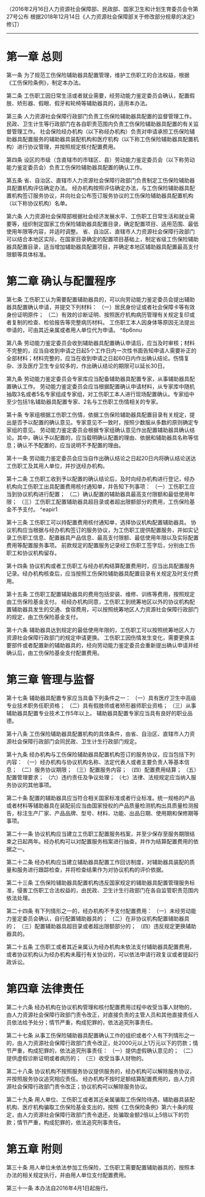 （2016年2月16日人力资源社会保障部、民政部、国家卫生和计划生育委员会令第27号公布 根据2018年12月14日《人力资源社会保障部关于修改部分规章的决定》修订）
___
# 第一章 总则
第一条 为了规范工伤保险辅助器具配置管理，维护工伤职工的合法权益，根据《工伤保险条例》，制定本办法。

第二条 工伤职工因日常生活或者就业需要，经劳动能力鉴定委员会确认，配置假肢、矫形器、假眼、假牙和轮椅等辅助器具的，适用本办法。

第三条 人力资源社会保障行政部门负责工伤保险辅助器具配置的监督管理工作。民政、卫生计生等行政部门在各自职责范围内负责工伤保险辅助器具配置的有关监督管理工作。
社会保险经办机构（以下称经办机构）负责对申请承担工伤保险辅助器具配置服务的辅助器具装配机构和医疗机构（以下称工伤保险辅助器具配置机构）进行协议管理，并按照规定核付配置费用。

第四条 设区的市级（含直辖市的市辖区、县）劳动能力鉴定委员会（以下称劳动能力鉴定委员会）负责工伤保险辅助器具配置的确认工作。

第五条 省、自治区、直辖市人力资源社会保障行政部门负责制定工伤保险辅助器具配置机构评估确定办法。
经办机构按照评估确定办法，与工伤保险辅助器具配置机构签订服务协议，并向社会公布签订服务协议的工伤保险辅助器具配置机构（以下称协议机构）名单。

第六条 人力资源社会保障部根据社会经济发展水平、工伤职工日常生活和就业需要等，组织制定国家工伤保险辅助器具配置目录，确定配置项目、适用范围、最低使用年限等内容，并适时调整。
省、自治区、直辖市人力资源社会保障行政部门可以结合本地区实际，在国家目录确定的配置项目基础上，制定省级工伤保险辅助器具配置目录，适当增加辅助器具配置项目，并确定本地区辅助器具配置最高支付限额等具体标准。
# 第二章 确认与配置程序
第七条 工伤职工认为需要配置辅助器具的，可以向劳动能力鉴定委员会提出辅助器具配置确认申请，并提交下列材料：
（一）居民身份证或者社会保障卡等有效身份证明原件；
（二）有效的诊断证明、按照医疗机构病历管理有关规定复印或者复制的检查、检验报告等完整病历材料。
工伤职工本人因身体等原因无法提出申请的，可由其近亲属或者用人单位代为申请。 ^8p6nnu

第八条 劳动能力鉴定委员会收到辅助器具配置确认申请后，应当及时审核；材料不完整的，应当自收到申请之日起5个工作日内一次性书面告知申请人需要补正的全部材料；材料完整的，应当在收到申请之日起60日内作出确认结论。伤情复杂、涉及医疗卫生专业较多的，作出确认结论的期限可以延长30日。

第九条 劳动能力鉴定委员会专家库应当配备辅助器具配置专家，从事辅助器具配置确认工作。
劳动能力鉴定委员会应当根据配置确认申请材料，从专家库中随机抽取3名或者5名专家组成专家组，对工伤职工本人进行现场配置确认。专家组中至少包括1名辅助器具配置专家、2名与工伤职工伤情相关的专家。

第十条 专家组根据工伤职工伤情，依据工伤保险辅助器具配置目录有关规定，提出是否予以配置的确认意见。专家意见不一致时，按照少数服从多数的原则确定专家组的意见。
劳动能力鉴定委员会根据专家组确认意见作出配置辅助器具确认结论。其中，确认予以配置的，应当载明确认配置的理由、依据和辅助器具名称等信息；确认不予配置的，应当说明不予配置的理由。

第十一条 劳动能力鉴定委员会应当自作出确认结论之日起20日内将确认结论送达工伤职工及其用人单位，并抄送经办机构。

第十二条 工伤职工收到予以配置的确认结论后，及时向经办机构进行登记，经办机构向工伤职工出具配置费用核付通知单，并告知下列事项：
（一）工伤职工应当到协议机构进行配置；
（二）确认配置的辅助器具最高支付限额和最低使用年限；
（三）工伤职工配置辅助器具超目录或者超出限额部分的费用，工伤保险基金不予支付。 ^eapir1

第十三条 工伤职工可以持配置费用核付通知单，选择协议机构配置辅助器具。
协议机构应当根据与经办机构签订的服务协议，为工伤职工提供配置服务，并如实记录工伤职工信息、配置器具产品信息、最高支付限额、最低使用年限以及实际配置费用等配置服务事项。
前款规定的配置服务记录经工伤职工签字后，分别由工伤职工和协议机构留存。

第十四条 协议机构或者工伤职工与经办机构结算配置费用时，应当出具配置服务记录。经办机构核查后，应当按照工伤保险辅助器具配置目录有关规定及时支付费用。

第十五条 工伤职工配置辅助器具的费用包括安装、维修、训练等费用，按照规定由工伤保险基金支付。
经经办机构同意，工伤职工到统筹地区以外的协议机构配置辅助器具发生的交通、食宿费用，可以按照统筹地区人力资源社会保障行政部门的规定，由工伤保险基金支付。

第十六条 辅助器具达到规定的最低使用年限的，工伤职工可以按照统筹地区人力资源社会保障行政部门的规定申请更换。
工伤职工因伤情发生变化，需要更换主要部件或者配置新的辅助器具的，经向劳动能力鉴定委员会重新提出确认申请并经确认后，由工伤保险基金支付配置费用。
# 第三章 管理与监督
第十七条 辅助器具配置专家应当具备下列条件之一：
（一）具有医疗卫生中高级专业技术职务任职资格；
（二）具有假肢师或者矫形器师职业资格；
（三）从事辅助器具配置专业技术工作5年以上。
辅助器具配置专家应当具有良好的职业品德。

第十八条 工伤保险辅助器具配置机构的具体条件，由省、自治区、直辖市人力资源社会保障行政部门会同民政、卫生计生行政部门规定。

第十九条 经办机构与工伤保险辅助器具配置机构签订的服务协议，应当包括下列内容：
（一）经办机构与协议机构名称、法定代表人或者主要负责人等基本信息；
（二）服务协议期限；
（三）配置服务内容；
（四）配置费用结算；
（五）配置管理要求；
（六）违约责任及争议处理；
（七）法律、法规规定应当纳入服务协议的其他事项。

第二十条 配置的辅助器具应当符合相关国家标准或者行业标准。统一规格的产品或者材料等辅助器具在装配前应当由国家授权的产品质量检测机构出具质量检测报告，标注生产厂家、产品品牌、型号、材料、功能、出品日期、使用期和保修期等事项。

第二十一条 协议机构应当建立工伤职工配置服务档案，并至少保存至服务期限结束之日起两年。经办机构可以对配置服务档案进行抽查，并作为结算配置费用的依据之一。

第二十二条 经办机构应当建立辅助器具配置工作回访制度，对辅助器具装配的质量和服务进行跟踪检查，并将检查结果作为对协议机构的评价依据。

第二十三条 工伤保险辅助器具配置机构违反国家规定的辅助器具配置管理服务标准，侵害工伤职工合法权益的，由民政、卫生计生行政部门在各自监管职责范围内依法处理。

第二十四条 有下列情形之一的，经办机构不予支付配置费用：
（一）未经劳动能力鉴定委员会确认，自行配置辅助器具的；
（二）在非协议机构配置辅助器具的；
（三）配置辅助器具超目录或者超出限额部分的；
（四）违反规定更换辅助器具的。

第二十五条 工伤职工或者其近亲属认为经办机构未依法支付辅助器具配置费用，或者协议机构认为经办机构未履行有关协议的，可以依法申请行政复议或者提起行政诉讼。
# 第四章 法律责任
第二十六条 经办机构在协议机构管理和核付配置费用过程中收受当事人财物的，由人力资源社会保障行政部门责令改正，对直接负责的主管人员和其他直接责任人员依法给予处分；情节严重，构成犯罪的，依法追究刑事责任。

第二十七条 从事工伤保险辅助器具配置确认工作的组织或者个人有下列情形之一的，由人力资源社会保障行政部门责令改正，处2000元以上1万元以下的罚款；情节严重，构成犯罪的，依法追究刑事责任：
（一）提供虚假确认意见的；
（二）提供虚假诊断证明或者病历的；
（三）收受当事人财物的。

第二十八条 协议机构不按照服务协议提供服务的，经办机构可以解除服务协议，并按照服务协议追究相应责任。
经办机构不按时足额结算配置费用的，由人力资源社会保障行政部门责令改正；协议机构可以解除服务协议。

第二十九条 用人单位、工伤职工或者其近亲属骗取工伤保险待遇，辅助器具装配机构、医疗机构骗取工伤保险基金支出的，按照《工伤保险条例》第六十条的规定，由人力资源社会保障行政部门责令退还，处骗取金额2倍以上5倍以下的罚款；情节严重，构成犯罪的，依法追究刑事责任。
# 第五章 附则
第三十条 用人单位未依法参加工伤保险，工伤职工需要配置辅助器具的，按照本办法的相关规定执行，并由用人单位支付配置费用。

第三十一条 本办法自2016年4月1日起施行。